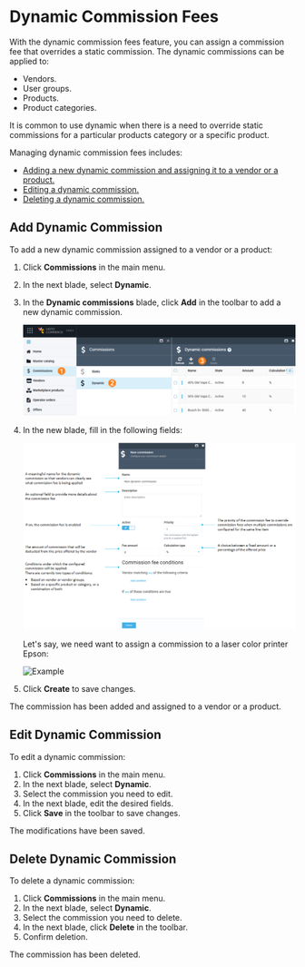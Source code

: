 # Dynamic Commission Fees

With the dynamic commission fees feature, you can assign a commission fee that overrides a static commission. The dynamic commissions can be applied to:

* Vendors.
* User groups.
* Products. 
* Product categories. 

It is common to use dynamic when there is a need to override static commissions for a particular products category or a specific product.

Managing dynamic commission fees includes:

* [Adding a new dynamic commission and assigning it to a vendor or a product.](dynamic-commission-fees.md#add-dynamic-commission)
* [Editing a dynamic commission.](dynamic-commission-fees.md#edit-dynamic-commission)
* [Deleting a dynamic commission.](dynamic-commission-fees.md#delete-dynamic-commission)

## Add Dynamic Commission

To add a new dynamic commission assigned to a vendor or a product:

1. Click **Commissions** in the main menu.
1. In the next blade, select **Dynamic**.
1. In the **Dynamic commissions** blade, click **Add** in the toolbar to add a new dynamic commission. 

    ![Add dynamic commission](media/add-dynamic-commission.png)

1. In the new blade, fill in the following fields: 

    ![New dynamic commission](media/new-dynamic-commission.png)

    Let's say, we need want to assign a commission to a laser color printer Epson:

    ![Example](media/assigning-dynamic-commission-to-product.gif)

1. Click **Create** to save changes.

The commission has been added and assigned to a vendor or a product.


## Edit Dynamic Commission

To edit a dynamic commission:

1. Click **Commissions** in the main menu.
1. In the next blade, select **Dynamic**.
1. Select the commission you need to edit.
1. In the next blade, edit the desired fields.
1. Click **Save** in the toolbar to save changes.

The modifications have been saved.

## Delete Dynamic Commission

To delete a dynamic commission:

1. Click **Commissions** in the main menu.
1. In the next blade, select **Dynamic**.
1. Select the commission you need to delete.
1. In the next blade, click **Delete** in the toolbar.
1. Confirm deletion.

The commission has been deleted.
